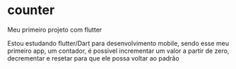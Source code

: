 # counter

Meu primeiro projeto com flutter

Estou estudando flutter/Dart para desenvolvimento mobile, sendo esse meu primeiro app, um contador, é possivel incrementar um valor a partir de zero, decrementar e resetar para que ele possa voltar ao padrão


